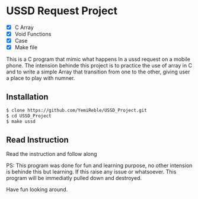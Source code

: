 # USSD Request Project

- [x] C Array
- [x] Void Functions
- [x] Case
- [x] Make file

This is a C program that mimic what happens In a ussd request on a mobile phone.
The intension behinde this project is to practice the use of array in C and to write a simple Array that transition from one to the other, giving user a place to play with numner.

## Installation
```Bash
$ clone https://github.com/YemiReble/USSD_Project.git
$ cd USSD_Project
$ make ussd
```

## Read Instruction
Read the instruction and follow along


PS: This program was done for fun and learning purpose, no other intension is behinde this but learning. If this raise any issue or whatsoever. This program will be immediatly pulled down and destroyed.

Have fun looking around.
